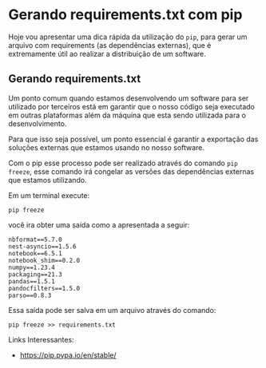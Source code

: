 # Gerando requirements.txt com pip

Hoje vou apresentar uma dica rápida da utilização do ```pip```, para gerar um arquivo com requirements (as dependências externas), que é extremamente útil ao realizar a distribuição de um software.

## Gerando requirements.txt

Um ponto comum quando estamos desenvolvendo um software para ser utilizado por terceiros está em garantir que o nosso código seja executado em outras plataformas além da máquina que esta sendo utilizada para o desenvolvimento.

Para que isso seja possível, um ponto essencial é garantir a exportação das soluções externas que estamos usando no nosso software.

Com o pip esse processo pode ser realizado através do comando ``pip freeze``, esse comando irá congelar as versões das dependências externas que estamos utilizando.

Em um terminal execute:

```
pip freeze
```

você ira obter uma saída como a apresentada a seguir:

```
nbformat==5.7.0
nest-asyncio==1.5.6
notebook==6.5.1
notebook_shim==0.2.0
numpy==1.23.4
packaging==21.3
pandas==1.5.1
pandocfilters==1.5.0
parso==0.8.3

```

Essa saída pode ser salva em um arquivo através do comando:

```
pip freeze >> requirements.txt
```


Links Interessantes:

- <https://pip.pypa.io/en/stable/>
